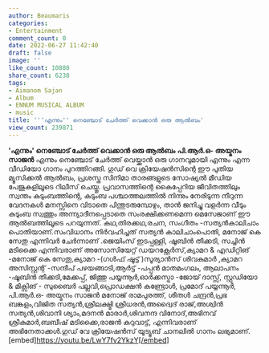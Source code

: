 ```yaml
---
author: Beaumaris
categories:
- Entertainment
comment_count: 0
date: 2022-06-27 11:42:40
draft: false
image: ''
like_count: 10880
share_count: 6238
tags:
- Aimanom Sajan
- Album
- ENNUM MUSICAL ALBUM
- music
title: '''എന്നും'' നെഞ്ചോട് ചേർത്ത് വെക്കാൻ ഒരു ആൽബം'
view_count: 239871
---
```


**'എന്നും' നെഞ്ചോട് ചേർത്ത് വെക്കാൻ ഒരു ആൽബം** **പി.ആർ.ഒ- അയ്മനം സാജൻ** എന്നും നെഞ്ചോട് ചേർത്ത് വെയ്ക്കാൻ ഒരു ഗാനവുമായി എന്നും എന്ന വീഡിയോ ഗാനം പുറത്തിറങ്ങി. ഗുഡ് വെ ക്രിയേഷൻസിന്റെ ഈ പുതിയ മ്യൂസിക്കൽ ആൽബം, പ്രശസ്ത സിനിമാ താരങ്ങളുടെ സോഷ്യൽ മീഡിയ പേജുകളിലൂടെ റിലീസ് ചെയ്തു. പ്രവാസത്തിന്റെ കൈപ്പേറിയ ജീവിതത്തിലും സ്വന്തം കുടുംബത്തിന്റെ, കുടുംബ പശ്ചാത്തലത്തിൽ നിന്നും നേരിടുന്ന നീറുന്ന വേദനകൾ മനസ്സിനെ വിടാതെ പിന്തുടരുമ്പോഴും, താൻ ജനിച്ചു വളർന്ന വീടും കുടുംബ സ്വത്തും അന്ന്യാദീനപ്പെടാതെ സംരക്ഷിക്കണമെന്ന മെസേജാണ് ഈ ആൽബത്തിലൂടെ പറയുന്നത്. കഥ,തിരക്കഥ,രചന, സംഗീതം -സത്യൻകാലിചാം പൊതിയാണ്.സംവിധാനം നിർവഹിച്ചത് സത്യൻ കാലിചാംപൊതി, മനോജ്‌ കെ സേതു എന്നിവർ ചേർന്നാണ് .ജെയിംസ് ഇടപ്പള്ളി, ഷൂബിൻ തീക്കടി, സച്ചിൻ മടിക്കൈ എന്നിവരാണ് അസോസിയേറ്റ് ഡയറക്റ്റേർസ്,ക്യാമറ & എഡിറ്റിങ് -മനോജ്‌ കെ സേതു,ക്യാമറ -(ഗൾഫ് ഷൂട്ട്‌ )സൂര്യാൻസ് ശിവകുമാർ ,ക്യാമറ അസിസ്റ്റന്റ് -സന്ദീപ് പഴയങ്ങാടി,ആർട്ട്‌ -പപ്പൻ മാതമംഗലം, ആലാപനം -ഷൂബിൻ തീക്കടി,മേക്കപ്പ്, ജിത്തു പയ്യന്നൂർ,ഓർക്കസ്ട്രാ -ജോയ് ദാസ്സ്, സ്റ്റുഡിയോ & മിക്സിങ് - സുബൈർ പല്ലവി,പ്രൊഡക്ഷൻ കണ്ട്രോൾ, പ്രമോദ് പയ്യന്നൂർ, പി.ആർ.ഒ- അയ്മനം സാജൻ മനോജ്‌ രാമപുരത്ത്‌, ശീതൾ ചന്ദ്രൻ,പ്രഭ ബങ്കളം,വിജിത സത്യൻ,ശ്രീലക്ഷ്മി ശ്രീധരൻ,അദ്വൈദ് രാജ്,അശ്വിൻ സത്യൻ,ശിവാനി ശ്യാം,മദനൻ മാരാർ,ശിവനന്ദ വിനോദ്,അഭിനവ് ശ്രീകുമാർ,ബബീഷ് മടിക്കൈ,രാജൻ കുറുവാട്ട്, എന്നിവരാണ് അഭിനേതാക്കൾ.ഗുഡ് വേ ക്രിയേഷൻസ് യൂട്യൂബ് ചാനലിൽ ഗാനം ലഭ്യമാണ്. [embed]https://youtu.be/LwY7fv2YkzY[/embed] &nbsp;